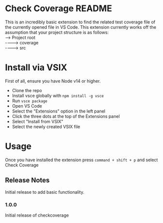 # Check Coverage README
This is an incredibly basic extension to find the related test coverage file of the currently opened file in VS Code.
This extension currently works off the assumption that your project structure is as follows: <br>
 --> Project root <br>
 ----> coverage <br>
 ----> src

# Install via VSIX
First of all, ensure you have Node v14 or higher.


  - Clone the repo
  - Install vsce globally with `npm install -g vsce`
  - Run `vsce package`
  - Open VS Code
  - Select the "Extensions" option in the left panel
  - Click the three dots at the top of the Extensions panel
  - Select "Install from VSIX"
  - Select the newly created VSIX file

# Usage
Once you have installed the extension press `command + shift + p` and select Check Coverage

## Release Notes

Initial release to add basic functionality.

### 1.0.0

Initial release of checkcoverage
